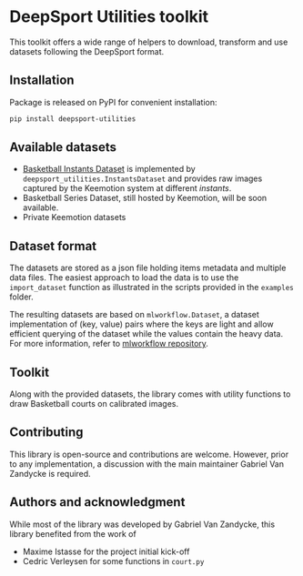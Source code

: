 # DeepSport Utilities toolkit

This toolkit offers a wide range of helpers to download, transform and use datasets following the DeepSport format.

## Installation
Package is released on PyPI for convenient installation:
```bash
pip install deepsport-utilities
```

## Available datasets

- [Basketball Instants Dataset](https://www.kaggle.com/datasets/deepsportradar/basketball-instants-dataset) is implemented by `deepsport_utilities.InstantsDataset` and provides raw images captured by the Keemotion system at different *instants*.
- Basketball Series Dataset, still hosted by Keemotion, will be soon available.
- Private Keemotion datasets

## Dataset format

The datasets are stored as a json file holding items metadata and multiple data files. The easiest approach to load the data is to use the `import_dataset` function as illustrated in the scripts provided in the `examples` folder.

The resulting datasets are based on `mlworkflow.Dataset`, a dataset implementation of (key, value) pairs where the keys are light and allow efficient querying of the dataset while the values contain the heavy data. For more information, refer to [mlworkflow repository](https://github.com/ispgroupucl/mlworkflow).

## Toolkit

Along with the provided datasets, the library comes with utility functions to draw Basketball courts on calibrated images.


## Contributing
This library is open-source and contributions are welcome. However, prior to any implementation, a discussion with the main maintainer Gabriel Van Zandycke is required.

## Authors and acknowledgment
While most of the library was developed by Gabriel Van Zandycke, this library benefited from the work of
- Maxime Istasse for the project initial kick-off 
- Cedric Verleysen for some functions in `court.py`

